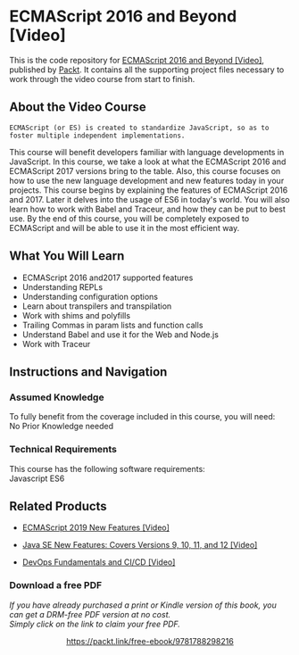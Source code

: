 # ECMAScript 2016 and Beyond [Video]
This is the code repository for [ECMAScript 2016 and Beyond [Video]](https://www.packtpub.com/web-development/ecmascript-2016-and-beyond-video?utm_source=github&utm_medium=repository&utm_campaign=9781788298216), published by [Packt](https://www.packtpub.com/?utm_source=github). It contains all the supporting project files necessary to work through the video course from start to finish.
## About the Video Course
	ECMAScript (or ES) is created to standardize JavaScript, so as to foster multiple independent implementations. 
This course will benefit developers familiar with language developments in JavaScript. In this course, we take a look at what the ECMAScript 2016 and ECMAScript 2017 versions bring to the table. Also, this course focuses on how to use the new language development and new features today in your projects. 
This course begins by explaining the features of ECMAScript 2016 and 2017. Later it delves into the usage of ES6 in today's world. You will also learn how to work with Babel and Traceur, and how they can be put to best use. 
By the end of this course, you will be completely exposed to ECMAScript and will be able to use it in the most efficient way.

<H2>What You Will Learn</H2>
<DIV class=book-info-will-learn-text>
<UL>
<LI>ECMAScript 2016 and2017 supported features 
<LI>Understanding REPLs 
<LI>Understanding configuration options 
<LI>Learn about transpilers and transpilation 
<LI>Work with shims and polyfills 
<LI>Trailing Commas in param lists and function calls 
<LI>Understand Babel and use it for the Web and Node.js 
<LI>Work with Traceur </LI></UL></DIV>

## Instructions and Navigation
### Assumed Knowledge
To fully benefit from the coverage included in this course, you will need:<br/>
No Prior Knowledge needed
### Technical Requirements
This course has the following software requirements:<br/>
Javascript
ES6

## Related Products
* [ECMAScript 2019 New Features [Video]](https://www.packtpub.com/web-development/ecmascript-2019-new-features-video?utm_source=github&utm_medium=repository&utm_campaign=9781838641825)

* [Java SE New Features: Covers Versions 9, 10, 11, and 12 [Video]](https://www.packtpub.com/application-development/java-se-new-features-covers-versions-9-10-11-and-12-video?utm_source=github&utm_medium=repository&utm_campaign=9781789610062)

* [DevOps Fundamentals and CI/CD [Video]](https://www.packtpub.com/virtualization-and-cloud/devops-fundamentals-and-cicd-video?utm_source=github&utm_medium=repository&utm_campaign=9781789347661)

### Download a free PDF

 <i>If you have already purchased a print or Kindle version of this book, you can get a DRM-free PDF version at no cost.<br>Simply click on the link to claim your free PDF.</i>
<p align="center"> <a href="https://packt.link/free-ebook/9781788298216">https://packt.link/free-ebook/9781788298216 </a> </p>